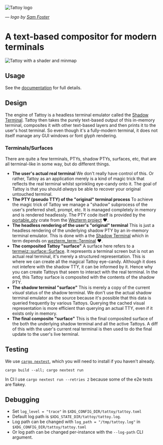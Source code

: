 ![Tattoy logo](https://tattoy.sh/assets/screenshots/logo_full.png)

— _logo by [Sam Foster](https://cmang.org)_

# A text-based compositor for modern terminals
![Tattoy with a shader and minmap](https://tattoy.sh/assets/screenshots/hero.webp)

## Usage
See the [documentation](https://tattoy.sh/docs/getting-started/) for full details.

## Design

The engine of Tattoy is a headless terminal emulator called the [Shadow Terminal](https://github.com/tattoy-org/shadow-terminal). Tattoy then takes the purely text-based output of this in-memory terminal, composites it with other text-based layers and then prints it to the user's host terminal. So even though it's a fully-modern terminal, it does not itself manage any GUI windows or font glyph rendering.

### Terminals/Surfaces
There are quite a few terminals, PTYs, shadow PTYs, surfaces, etc, that are all terminal-like in some way, but do different things.

* __The user's actual real terminal__ We don't really have control of this. Or rather, Tattoy as an application merely is a kind of magic trick that reflects the real terminal whilst sprinkling eye-candy onto it. The goal of Tattoy is that you should _always_ be able to recover your original untouched terminal.
* __The PTY (pseudo TTY) of the "original" terminal process__ To achieve the magic trick of Tattoy we manage a "shadow" subprocess of the user's preferred shell, prompt, etc. It is managed completely in memory and is rendered headlessly. The PTY code itself is provided by the [portable_pty](https://docs.rs/portable-pty/latest/portable_pty/) crate from the [Wezterm project](https://github.com/wez/wezterm) ❤️.
* __The headless rendering of the user's "original" terminal__ This is just a headless rendering of the underlying shadow PTY by an in-memory terminal emulator. This is done with a the [Shadow Terminal](https://github.com/tattoy-org/shadow-terminal) which in term depends on [wezterm_term::Terminal](https://github.com/wez/wezterm/blob/main/term/README.md) ❤️.
* __The composited Tattoy "surface"__ A surface here refers to a [termwiz::surface::Surface](https://github.com/wez/wezterm/tree/main/termwiz). It represents a terminal screen but is not an actual real terminal, it's merely a structured representation. This is where we can create all the magical Tattoy eye-candy. Although it does not intefere with the shadow TTY, it can be informed by it. Hence why you can create Tattoys that seem to interact with the real terminal. In the end, this Tattoy surface is composited with the contents of the shadow PTY.
* __The shadow terminal "surface"__ This is merely a copy of the current _visual_ status of the shadow terminal. We don't use the actual shadow terminal emulator as the source because it's possible that this data is queried frequently by various Tattoys. Querying the cached visual representation is more efficient than querying an actual TTY, even if it exists only in memory.
* __The final composite "surface"__ This is the final composited surface of the both the underlying shadow terminal and all the active Tattoys. A diff of this with the user's current real terminal is then used to do the final update to the user's live terminal.

## Testing
We use [`cargo nextest`](https://nexte.st), which you will need to install if you haven't already.
```
cargo build --all; cargo nextest run
```

In CI I use `cargo nextest run --retries 2` because some of the e2e tests are flakey.

## Debugging
* Set `log_level = "trace"` in `$XDG_CONFIG_DIR/tattoy/tattoy.toml`
* Default log path is `$XDG_STATE_DIR/tattoy/tattoy.log`.
* Log path can be changed with `log_path = "/tmp/tattoy.log"` in `$XDG_CONFIG_DIR/tattoy/tattoy.toml`
* Or log path can be changed per-instance with the `--log-path` CLI argument.
